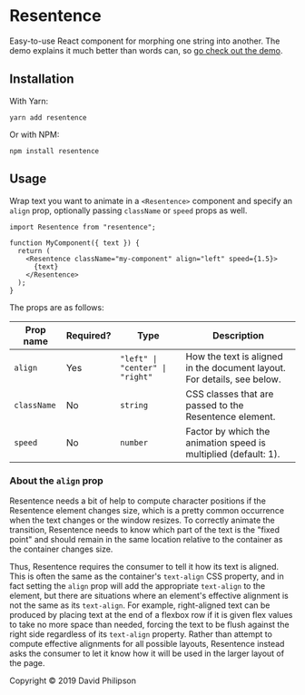 # Resentence

Easy-to-use React component for morphing one string into another. The demo
explains it much better than words can, so [go check out the
demo](https://dphilipson.github.io/resentence).

## Installation

With Yarn:

```
yarn add resentence
```

Or with NPM:

```
npm install resentence
```

## Usage

Wrap text you want to animate in a `<Resentence>` component and specify an
`align` prop, optionally passing `className` or `speed` props as well.

```tsx
import Resentence from "resentence";

function MyComponent({ text }) {
  return (
    <Resentence className="my-component" align="left" speed={1.5}>
      {text}
    </Resentence>
  );
}
```

The props are as follows:

| Prop name   | Required? | Type                            | Description                                                             |
| ----------- | --------- | ------------------------------- | ----------------------------------------------------------------------- |
| `align`     | Yes       | `"left" \| "center" \| "right"` | How the text is aligned in the document layout. For details, see below. |
| `className` | No        | `string`                        | CSS classes that are passed to the Resentence element.                  |
| `speed`     | No        | `number`                        | Factor by which the animation speed is multiplied (default: 1).         |

### About the `align` prop

Resentence needs a bit of help to compute character positions if the Resentence
element changes size, which is a pretty common occurrence when the text changes
or the window resizes. To correctly animate the transition, Resentence needs to
know which part of the text is the "fixed point" and should remain in the same
location relative to the container as the container changes size.

Thus, Resentence requires the consumer to tell it how its text is aligned. This
is often the same as the container's `text-align` CSS property, and in fact
setting the `align` prop will add the appropriate `text-align` to the element,
but there are situations where an element's effective alignment is not the same
as its `text-align`. For example, right-aligned text can be produced by placing
text at the end of a flexbox row if it is given flex values to take no more
space than needed, forcing the text to be flush against the right side
regardless of its `text-align` property. Rather than attempt to compute
effective alignments for all possible layouts, Resentence instead asks the
consumer to let it know how it will be used in the larger layout of the page.

Copyright © 2019 David Philipson
